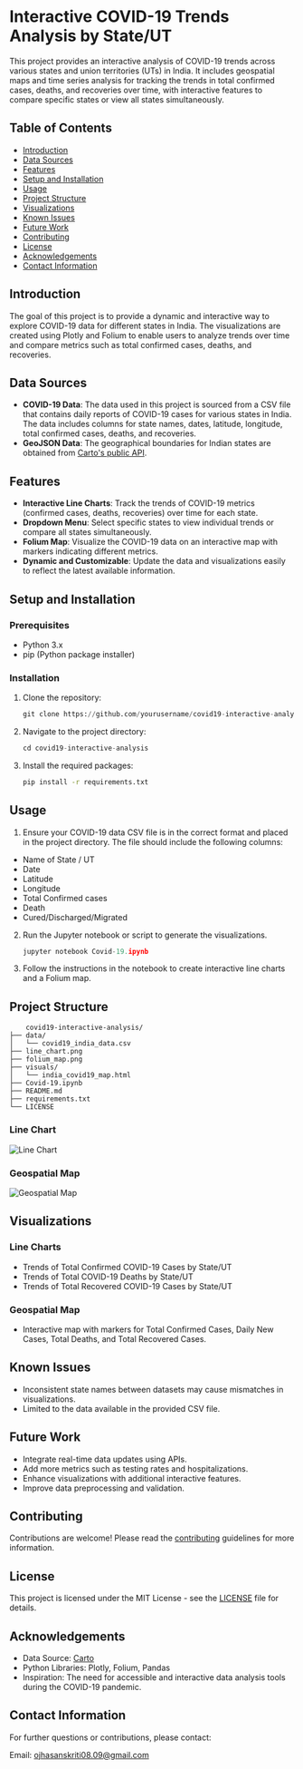 # Interactive COVID-19 Trends Analysis by State/UT

This project provides an interactive analysis of COVID-19 trends across various states and union territories (UTs) in India. It includes geospatial maps and time series analysis for tracking the trends in total confirmed cases, deaths, and recoveries over time, with interactive features to compare specific states or view all states simultaneously.

## Table of Contents

- [Introduction](#introduction)
- [Data Sources](#data-sources)
- [Features](#features)
- [Setup and Installation](#setup-and-installation)
- [Usage](#usage)
- [Project Structure](#project-structure)
- [Visualizations](#visualizations)
- [Known Issues](#known-issues)
- [Future Work](#future-work)
- [Contributing](#contributing)
- [License](#license)
- [Acknowledgements](#acknowledgements)
- [Contact Information](#contact-information)

## Introduction

The goal of this project is to provide a dynamic and interactive way to explore COVID-19 data for different states in India. The visualizations are created using Plotly and Folium to enable users to analyze trends over time and compare metrics such as total confirmed cases, deaths, and recoveries.

## Data Sources

- **COVID-19 Data**: The data used in this project is sourced from a CSV file that contains daily reports of COVID-19 cases for various states in India. The data includes columns for state names, dates, latitude, longitude, total confirmed cases, deaths, and recoveries.
- **GeoJSON Data**: The geographical boundaries for Indian states are obtained from [Carto's public API](https://un-mapped.carto.com).

## Features

- **Interactive Line Charts**: Track the trends of COVID-19 metrics (confirmed cases, deaths, recoveries) over time for each state.
- **Dropdown Menu**: Select specific states to view individual trends or compare all states simultaneously.
- **Folium Map**: Visualize the COVID-19 data on an interactive map with markers indicating different metrics.
- **Dynamic and Customizable**: Update the data and visualizations easily to reflect the latest available information.

## Setup and Installation

### Prerequisites

- Python 3.x
- pip (Python package installer)

### Installation

1. Clone the repository:

   ```python
   git clone https://github.com/yourusername/covid19-interactive-analysis.git
   ```
2. Navigate to the project directory:

    ```python
    cd covid19-interactive-analysis
    ```
3. Install the required packages:

    ```bash
    pip install -r requirements.txt
    ```
## Usage
1. Ensure your COVID-19 data CSV file is in the correct format and placed in the project directory. The file should include the following columns:

- Name of State / UT
- Date
- Latitude
- Longitude
- Total Confirmed cases
- Death
- Cured/Discharged/Migrated

2. Run the Jupyter notebook or script to generate the visualizations.

    ```python
    jupyter notebook Covid-19.ipynb
    ```

3. Follow the instructions in the notebook to create interactive line charts and a Folium map.

## Project Structure
    
        covid19-interactive-analysis/
    ├── data/
    │   └── covid19_india_data.csv
    ├── line_chart.png
    ├── folium_map.png
    ├── visuals/
    │   └── india_covid19_map.html
    ├── Covid-19.ipynb
    ├── README.md
    ├── requirements.txt
    └── LICENSE

### Line Chart
![Line Chart](Covid19-Interactive-Analysis\Line.png)
### Geospatial Map
![Geospatial Map](Covid19-Interactive-Analysis\Folium.png)

## Visualizations
### Line Charts
- Trends of Total Confirmed COVID-19 Cases by State/UT
- Trends of Total COVID-19 Deaths by State/UT
- Trends of Total Recovered COVID-19 Cases by State/UT

### Geospatial Map
- Interactive map with markers for Total Confirmed Cases, Daily New Cases, Total Deaths, and Total Recovered Cases.

## Known Issues
- Inconsistent state names between datasets may cause mismatches in visualizations.
- Limited to the data available in the provided CSV file.
## Future Work
- Integrate real-time data updates using APIs.
- Add more metrics such as testing rates and hospitalizations.
- Enhance visualizations with additional interactive features.
- Improve data preprocessing and validation.
## Contributing
Contributions are welcome! Please read the [contributing](#contributing) guidelines for more information.

## License
This project is licensed under the MIT License - see the [LICENSE](#license) file for details.

## Acknowledgements
- Data Source: [Carto](https://un-mapped.carto.com)
- Python Libraries: Plotly, Folium, Pandas
- Inspiration: The need for accessible and interactive data analysis tools during the COVID-19 pandemic.

## Contact Information
For further questions or contributions, please contact:

Email: [ojhasanskriti08.09@gmail.com](mailto:ojhasanskriti08.09@gmail.com)
